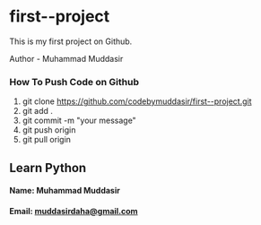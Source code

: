 # first--project
This is my first project on Github.

Author - Muhammad Muddasir


### How To Push Code on Github

1. git clone https://github.com/codebymuddasir/first--project.git
2. git add .
3. git commit -m "your message"
4. git push origin <yourbranchname>
5. git pull origin <YourBranchName> 



## Learn Python

#### Name: Muhammad Muddasir


#### Email: muddasirdaha@gmail.com
